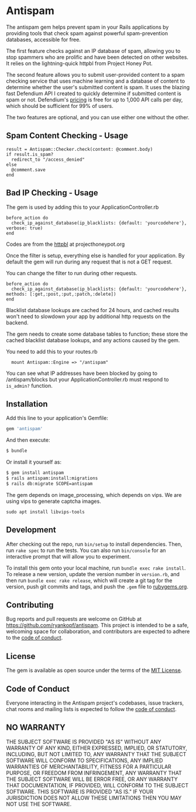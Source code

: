 # Antispam
The antispam gem helps prevent spam in your Rails applications by
providing tools that check spam against powerful spam-prevention
databases, accessible for free.

The first feature checks against an IP database of spam, allowing you
to stop spammers who are prolific and have been detected on other websites.
It relies on the lightning-quick httpbl from Project Honey Pot.

The second feature allows you to submit user-provided content to a spam
checking service that uses machine learning and a database of content to
determine whether the user's submitted content is spam. It uses the blazing
fast Defendium API I created to quickly determine if submitted content is
spam or not. Defendium's [pricing](https://defendium.com/pricing) is free
for up to 1,000 API calls per day, which should be sufficient for 99% of users.

The two features are optional, and you can use either one without the other.

## Spam Content Checking - Usage

```
result = Antispam::Checker.check(content: @comment.body)
if result.is_spam?
  redirect_to "/access_denied"
else
  @comment.save
end
```

## Bad IP Checking - Usage

The gem is used by adding this to your ApplicationController.rb

```
before_action do
  check_ip_against_database(ip_blacklists: {default: 'yourcodehere'}, verbose: true)
end
```

Codes are from the [httpbl](https://www.projecthoneypot.org/httpbl.php) at projecthoneypot.org

Once the filter is setup, everything else is handled for your application.
By default the gem will run during any request that is not a GET request.

You can change the filter to run during other requests.

```
before_action do
  check_ip_against_database(ip_blacklists: {default: 'yourcodehere'}, methods: [:get,:post,:put,:patch,:delete])
end
```

Blacklist database lookups are cached for 24 hours, and cached results won't need
to slowdown your app by additional http requests on the backend.

The gem needs to create some database tables to function; these store the cached
blacklist database lookups, and any actions caused by the gem.

You need to add this to your routes.rb
```
  mount Antispam::Engine => "/antispam"
```
You can see what IP addresses have been blocked by going to /antispam/blocks
but your ApplicationController.rb must respond to ```is_admin?``` function.


## Installation
Add this line to your application's Gemfile:

```ruby
gem 'antispam'
```

And then execute:
```bash
$ bundle
```

Or install it yourself as:
```bash
$ gem install antispam
$ rails antispam:install:migrations
$ rails db:migrate SCOPE=antispam
```
The gem depends on image_processing, which depends on vips. We are using vips to
generate captcha images.
```
sudo apt install libvips-tools
```

## Development

After checking out the repo, run `bin/setup` to install dependencies. Then, run `rake spec` to run the tests. You can also run `bin/console` for an interactive prompt that will allow you to experiment.

To install this gem onto your local machine, run `bundle exec rake install`. To release a new version, update the version number in `version.rb`, and then run `bundle exec rake release`, which will create a git tag for the version, push git commits and tags, and push the `.gem` file to [rubygems.org](https://rubygems.org).

## Contributing

Bug reports and pull requests are welcome on GitHub at https://github.com/ryankopf/antispam. This project is intended to be a safe, welcoming space for collaboration, and contributors are expected to adhere to the [code of conduct](https://github.com/[USERNAME]/antispam/blob/master/CODE_OF_CONDUCT.md).

## License
The gem is available as open source under the terms of the [MIT License](https://opensource.org/licenses/MIT).

## Code of Conduct

Everyone interacting in the Antispam project's codebases, issue trackers, chat rooms and mailing lists is expected to follow the [code of conduct](https://github.com/ryankopf/antispam/blob/master/CODE_OF_CONDUCT.md).

## NO WARRANTY

THE SUBJECT SOFTWARE IS PROVIDED "AS IS" WITHOUT ANY WARRANTY OF ANY KIND,
EITHER EXPRESSED, IMPLIED, OR STATUTORY, INCLUDING, BUT NOT LIMITED TO,
ANY WARRANTY THAT THE SUBJECT SOFTWARE WILL CONFORM TO SPECIFICATIONS,
ANY IMPLIED WARRANTIES OF MERCHANTABILITY, FITNESS FOR A PARTICULAR PURPOSE,
OR FREEDOM FROM INFRINGEMENT, ANY WARRANTY THAT THE SUBJECT SOFTWARE WILL BE
ERROR FREE, OR ANY WARRANTY THAT DOCUMENTATION, IF PROVIDED, WILL CONFORM TO
THE SUBJECT SOFTWARE. THIS SOFTWARE IS PROVIDED "AS IS." IF YOUR JURISDICTION
DOES NOT ALLOW THESE LIMITATIONS THEN YOU MAY NOT USE THE SOFTWARE.

